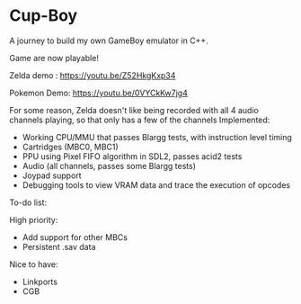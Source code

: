 # Cup-Boy

A journey to build my own GameBoy emulator in C++. 

Game are now playable!

Zelda demo : https://youtu.be/Z52HkgKxp34

Pokemon Demo: https://youtu.be/0VYCkKw7jg4

For some reason, Zelda doesn't like being recorded with all 4 audio channels playing, so that only has a few of the channels
Implemented:
- Working CPU/MMU that passes Blargg tests, with instruction level timing
- Cartridges (MBC0, MBC1)
- PPU using Pixel FIFO algorithm in SDL2, passes acid2 tests
- Audio (all channels, passes some Blargg tests)
- Joypad support
- Debugging tools to view VRAM data and trace the execution of opcodes

To-do list:

High priority:
- Add support for other MBCs
- Persistent .sav data

Nice to have:
- Linkports
- CGB
